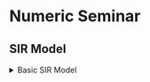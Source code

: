 # Numeric Seminar
## SIR Model 


<details><summary>Basic SIR Model</summary>
<p>
  
| Variables | Description |
| --------- | ----------- |
| **S(0)**     |  Initial numbers of susceptible subjects |
| **R(0)**     | Initial numbers of removed subjects |
| **N**    | Constancy of population |
| **R_0**     | Basic reproduction number |
| **S(t)**     | Number of susceptible individuals as a function of time |
| **R(t)**     | Number of removed individuals as a function of time |

$$S(t) = S(0)e^{-R_0 \frac{(R(t)-R(0))}{N}}$$

  
</p>
</details>

